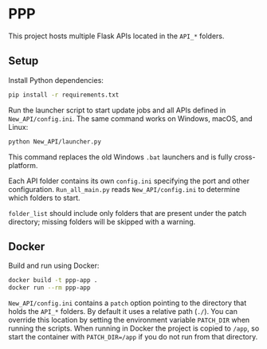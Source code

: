 # PPP

This project hosts multiple Flask APIs located in the `API_*` folders.

## Setup

Install Python dependencies:

```bash
pip install -r requirements.txt
```

Run the launcher script to start update jobs and all APIs defined in `New_API/config.ini`.
The same command works on Windows, macOS, and Linux:

```bash
python New_API/launcher.py
```
This command replaces the old Windows `.bat` launchers and is fully cross-platform.

Each API folder contains its own `config.ini` specifying the port and other configuration. `Run_all_main.py` reads `New_API/config.ini` to determine which folders to start.

`folder_list` should include only folders that are present under the patch directory; missing folders will be skipped with a warning.

## Docker

Build and run using Docker:

```bash
docker build -t ppp-app .
docker run --rm ppp-app
```

`New_API/config.ini` contains a `patch` option pointing to the directory that
holds the `API_*` folders. By default it uses a relative path (`./`). You can
override this location by setting the environment variable `PATCH_DIR` when
running the scripts. When running in Docker the project is copied to `/app`, so
start the container with `PATCH_DIR=/app` if you do not run from that directory.
